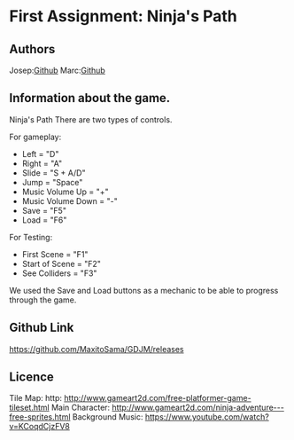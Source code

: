 # First Assignment: Ninja's Path

## Authors 
Josep:[Github](https://github.com/joseppi)
Marc:[Github](https://github.com/MaxitoSama)

## Information about the game.
Ninja's Path
There are two types of controls.

For gameplay:
 - Left  			= "D"
 - Right 			= "A"
 - Slide 			= "S + A/D"
 - Jump  			= "Space"
 - Music Volume Up 		= "+"
 - Music Volume Down 		= "-"
 - Save  			= "F5"
 - Load				= "F6"

For Testing:
 - First Scene     		= "F1"
 - Start of Scene 		= "F2"
 - See Colliders 		= "F3"

We used the Save and Load buttons as a mechanic to be able to progress
through the game.


## Github Link
https://github.com/MaxitoSama/GDJM/releases

## Licence
Tile Map: http: http://www.gameart2d.com/free-platformer-game-tileset.html
Main Character: http://www.gameart2d.com/ninja-adventure---free-sprites.html
Background Music: https://www.youtube.com/watch?v=KCoqdCjzFV8

